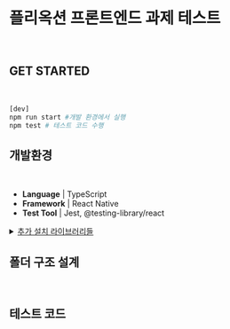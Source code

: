 # 플리옥션 프론트엔드 과제 테스트

<br />

## GET STARTED

<br />

```bash
[dev]
npm run start #개발 환경에서 실행
npm test # 테스트 코드 수행
```

## 개발환경

<br />

* **Language** | TypeScript
* **Framework** | React Native
* **Test Tool** | Jest, @testing-library/react

<details>
    <summary style="text-decoration: underline"> 추가 설치 라이브러리들</summary>
</details>

## 폴더 구조 설계

<br />

## 테스트 코드

